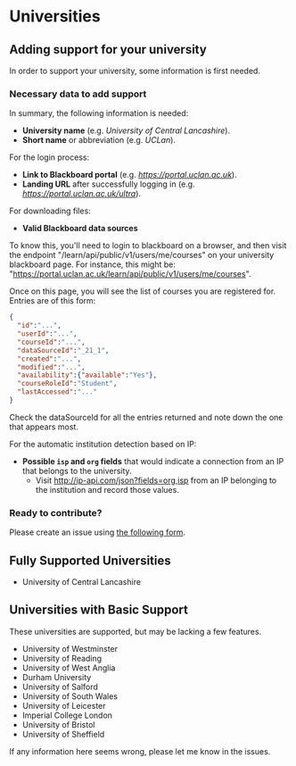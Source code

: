 # Universities



## Adding support for your university

In order to support your university, some information is first needed.



### Necessary data to add support

In summary, the following information is needed:

- **University name** (e.g. *University of Central Lancashire*).
- **Short name** or abbreviation (e.g. *UCLan*).



For the login process:

- **Link to Blackboard portal** (e.g. *https://portal.uclan.ac.uk*).
- **Landing URL** after successfully logging in (e.g. *https://portal.uclan.ac.uk/ultra*).



For downloading files:

- **Valid Blackboard data sources**

To know this, you'll need to login to blackboard on a browser, and then visit the
endpoint "/learn/api/public/v1/users/me/courses" on your university blackboard page.
For instance, this might be: "https://portal.uclan.ac.uk/learn/api/public/v1/users/me/courses".

Once on this page, you will see the list of courses you are registered for. Entries are of this form:

```json
{
  "id":"...",
  "userId":"...",
  "courseId":"...",
  "dataSourceId":"_21_1",
  "created":"...",
  "modified":"...",
  "availability":{"available":"Yes"},
  "courseRoleId":"Student",
  "lastAccessed":"..."
}
```

Check the dataSourceId for all the entries returned and note down the one that appears most.


For the automatic institution detection based on IP:

- **Possible `isp` and `org` fields** that would indicate a connection from an IP that belongs to the university.
   - Visit http://ip-api.com/json?fields=org,isp from an IP belonging to the institution and record those values.



### Ready to contribute?

Please create an issue using [the following form][support-issue].



## Fully Supported Universities

- University of Central Lancashire

## Universities with Basic Support

These universities are supported, but may be lacking
a few features.

- University of Westminster
- University of Reading
- University of West Anglia
- Durham University
- University of Salford
- University of South Wales
- University of Leicester
- Imperial College London
- University of Bristol
- University of Sheffield

If any information here seems wrong, please let me know in the issues.

[support-issue]: https://github.com/jacobszpz/BlackboardSync/issues/new?assignees=jacobszpz&labels=uni-support&projects=&template=unisupport.yml&title=%5BUniversity+Support%5D%3A+
